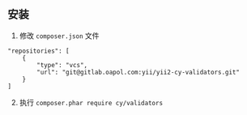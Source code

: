 ## 安装

1. 修改 `composer.json` 文件


```
"repositories": [
    {
        "type": "vcs",
        "url": "git@gitlab.oapol.com:yii/yii2-cy-validators.git"
    }
]
```

2. 执行 `composer.phar require cy/validators`
